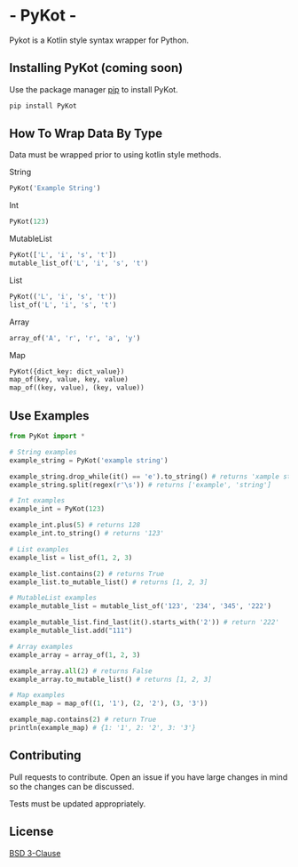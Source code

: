 # - PyKot - 
Pykot is a Kotlin style syntax wrapper for Python.

## Installing PyKot (coming soon)
Use the package manager [pip](https://pip.pypa.io/en/stable/) to install PyKot.

```bash
pip install PyKot
```

## How To Wrap Data By Type
Data must be wrapped prior to using kotlin style methods.

String
```python
PyKot('Example String')
```

Int
```python
PyKot(123)
```

MutableList
```python
PyKot(['L', 'i', 's', 't'])
mutable_list_of('L', 'i', 's', 't')
```

List
```python
PyKot(('L', 'i', 's', 't'))
list_of('L', 'i', 's', 't')
```

Array
```python
array_of('A', 'r', 'r', 'a', 'y')
```

Map
```python
PyKot({dict_key: dict_value})
map_of(key, value, key, value)
map_of((key, value), (key, value))
```

## Use Examples
```python
from PyKot import *

# String examples
example_string = PyKot('example string')

example_string.drop_while(it() == 'e').to_string() # returns 'xample string'
example_string.split(regex(r'\s')) # returns ['example', 'string']

# Int examples
example_int = PyKot(123)

example_int.plus(5) # returns 128
example_int.to_string() # returns '123'

# List examples
example_list = list_of(1, 2, 3)

example_list.contains(2) # returns True
example_list.to_mutable_list() # returns [1, 2, 3]

# MutableList examples
example_mutable_list = mutable_list_of('123', '234', '345', '222')

example_mutable_list.find_last(it().starts_with('2')) # return '222'
example_mutable_list.add("111")

# Array examples
example_array = array_of(1, 2, 3)

example_array.all(2) # returns False
example_array.to_mutable_list() # returns [1, 2, 3]

# Map examples
example_map = map_of((1, '1'), (2, '2'), (3, '3'))

example_map.contains(2) # return True
println(example_map) # {1: '1', 2: '2', 3: '3'}
```

## Contributing
Pull requests to contribute. Open an issue if you have large changes in mind so the changes can be discussed. 

Tests must be updated appropriately.

## License
[BSD 3-Clause](https://https://opensource.org/licenses/BSD-3-Clause)
